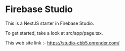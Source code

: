 # Firebase Studio

This is a NextJS starter in Firebase Studio.

To get started, take a look at src/app/page.tsx.

This web site link :- https://studio-cbb5.onrender.com/
